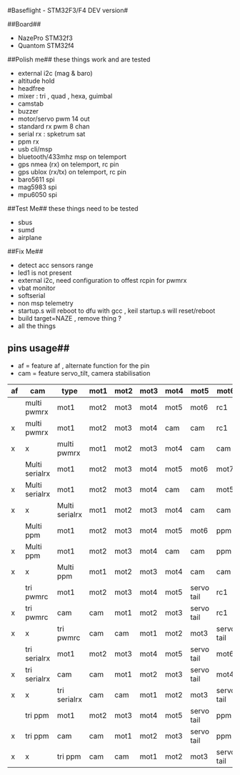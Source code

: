 #Baseflight -  STM32F3/F4 DEV version#


##Board##
* NazePro STM32f3
* Quantom STM32f4


##Polish me##
these things work and are tested

* external i2c (mag & baro)
* altitude hold
* headfree
* mixer : tri , quad , hexa, guimbal
* camstab 
* buzzer
* motor/servo pwm 14 out
* standard rx pwm 8 chan
* serial rx : spketrum sat
* ppm rx
* usb cli/msp
* bluetooth/433mhz msp on telemport 
* gps nmea (rx) on telemport, rc pin
* gps ublox (rx/tx) on telemport, rc pin
* baro5611 spi 
* mag5983 spi
* mpu6050 spi

##Test Me##
these things need to be tested

* sbus 
* sumd
* airplane


##Fix Me##
* detect acc sensors range
* led1 is not present
* external i2c, need configuration to offest rcpin for pwmrx
* vbat monitor
* softserial
* non msp telemetry
* startup.s will reboot to dfu with gcc , keil startup.s  will reset/reboot
* build target=NAZE , remove thing ?
* all the things


## pins usage##
* af = feature af , alternate function for the pin  
* cam = feature servo_tilt, camera stabilisation

af|cam|type|mot1|mot2|mot3|mot4|mot5|mot6|rc1|rc2|rc3|rc4|rc5|rc6|rc7|rc8
--|-------|----|----|----|----|----|----|----|---|---|---|---|---|---|---|---
||multi pwmrx|mot1|mot2|mot3|mot4|mot5|mot6|rc1|rc2|rc3|rc4|rc5|rc6|rc7|rc8
|x|multi pwmrx|mot1|mot2|mot3|mot4|cam|cam|rc1|rc2|rc3|rc4|rc5|rc6|rc7|rc8
x|x|multi pwmrx|mot1|mot2|mot3|mot4|cam|cam|rc1|rc2|rc3|rc4|rc5|rc6|rc7|rc8
||Multi serialrx|mot1|mot2|mot3|mot4|mot5|mot6|mot7|mot8|mot9|mot10|mot11|mot12|mot13|mot14
|x|Multi serialrx|mot1|mot2|mot3|mot4|cam|cam|mot5|mot6|mot7|mot8|servo1|servo2|servo3|servo4
x|x|Multi serialrx|mot1|mot2|mot3|mot4|cam|cam|mot5|mot6|mot7|mot8|mot9|mot10|mot11|mot12
||Multi ppm|mot1|mot2|mot3|mot4|mot5|mot6|ppm|mot6|mot7|mot8|mot9|mot10|mot11|mot12
|x|Multi ppm|mot1|mot2|mot3|mot4|cam|cam|ppm|mot5|mot6|mot7|mot8|mot9|mot10|mot11
x|x|Multi ppm|mot1|mot2|mot3|mot4|cam|cam|ppm|mot6|mot7|mot8|servo1|servo2|servo3|servo4
||tri pwmrc|mot1|mot2|mot3|mot4|mot5|servo tail|rc1|rc2|rc3|rc4|rc5|rc6|rc7|rc8
|x|tri pwmrc|cam|cam|mot1|mot2|mot3|servo tail|rc1|rc2|rc3|rc4|rc5|rc6|rc7|rc8
x|x|tri pwmrc|cam|cam|mot1|mot2|mot3|servo tail|rc1|rc2|rc3|rc4|rc5|rc6|rc7|rc8
||tri serialrx|mot1|mot2|mot3|mot4|mot5|servo tail|mot6|mot7|mot8|mot9|mot10|mot11|mot12|mot13
|x|tri serialrx|cam|cam|mot1|mot2|mot3|servo tail|mot4|mot5|mot6|mot7|mot8|mot9|mot10|mot11
x|x|tri serialrx|cam|cam|mot1|mot2|mot3|servo tail|mot4|mot5|mot6|mot7|servo1|servo2|servo3|servo4
||tri ppm|mot1|mot2|mot3|mot4|mot5|servo tail|ppm|mot6|mot7|mot8|mot9|mot10|mot11|mot12
|x|tri ppm|cam|cam|mot1|mot2|mot3|servo tail|ppm|mot4|mot5|mot6|mot7|mot8|mot9|mot10
x|x|tri ppm|cam|cam|mot1|mot2|mot3|servo tail|ppm|mot4|mot5|mot6|servo1|servo2|servo3|servo4